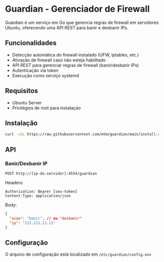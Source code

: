 # Guardian - Gerenciador de Firewall

Guardian é um serviço em Go que gerencia regras de firewall em servidores Ubuntu, oferecendo uma API REST para banir e desbanir IPs.

## Funcionalidades

- Detecção automática do firewall instalado (UFW, iptables, etc.)
- Ativação de firewall caso não esteja habilitado
- API REST para gerenciar regras de firewall (banir/desbanir IPs)
- Autenticação via token
- Execução como serviço systemd

## Requisitos

- Ubuntu Server
- Privilégios de root para instalação

## Instalação

```bash
curl -sSL https://raw.githubusercontent.com/mtm/guardian/main/install.sh | sudo bash
```

## API

### Banir/Desbanir IP

```
POST http://[ip-do-servidor]:4554/guardian
```

Headers:
```
Authorization: Bearer [seu-token]
Content-Type: application/json
```

Body:
```json
{
  "acao": "banir", // ou "desbanir"
  "ip": "111.111.11.11"
}
```

## Configuração

O arquivo de configuração está localizado em `/etc/guardian/config.env`
